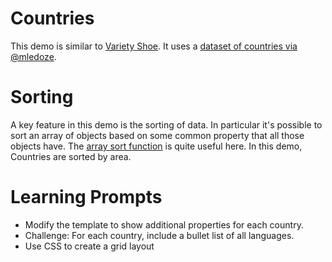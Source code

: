 # Countries 
This demo is similar to [Variety Shoe](https://github.com/ixd-system-design/variety-shoe). It uses a [dataset of countries via @mledoze](https://github.com/mledoze/countries/).
 
  
# Sorting
A key feature in this demo is the sorting of data. In particular it's possible to sort an array of objects based on some common property that all those objects have. The [array sort function](https://developer.mozilla.org/en-US/docs/Web/JavaScript/Reference/Global_Objects/Array/sort) is quite useful here. In this demo, Countries are sorted by area.

# Learning Prompts 
- Modify the template to show additional properties for each country.
- Challenge: For each country, include a bullet list of all languages.
- Use CSS to create a grid layout